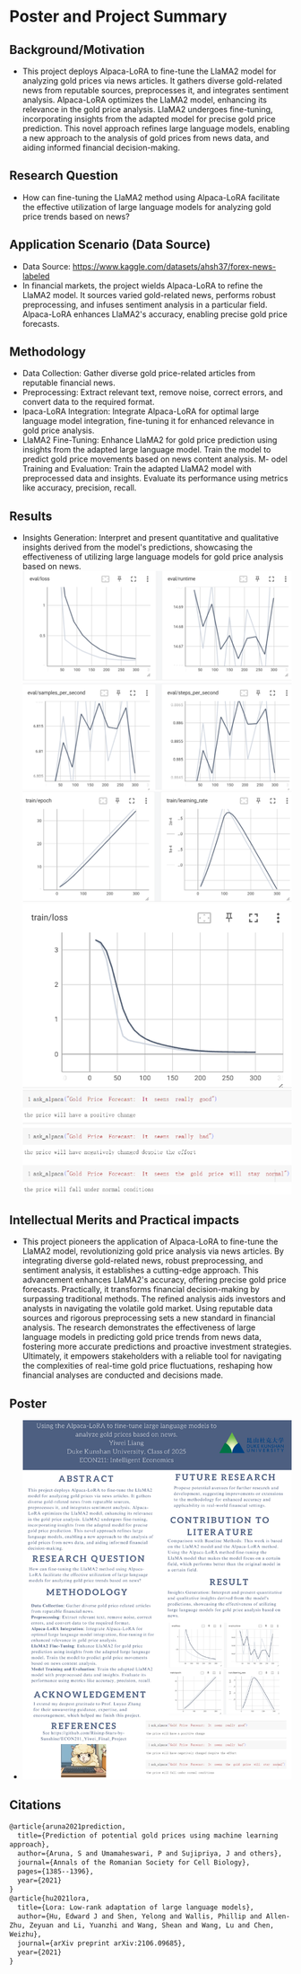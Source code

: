 # Poster and Project Summary
## Background/Motivation
- This project deploys Alpaca-LoRA to fine-tune the LlaMA2 model for analyzing gold prices via news articles. It gathers diverse gold-related news from reputable sources, preprocesses it, and integrates sentiment analysis. Alpaca-LoRA optimizes the LlaMA2 model, enhancing its relevance in the gold price analysis. LlaMA2 undergoes fine-tuning, incorporating insights from the adapted model for precise gold price prediction. This novel approach refines large language models, enabling a new approach to the analysis of gold prices from news data, and aiding informed financial decision-making.
## Research Question
- How can fine-tuning the LlaMA2 method using Alpaca-LoRA facilitate the effective utilization of large language models for analyzing gold price trends based on news?
## Application Scenario (Data Source)
- Data Source: https://www.kaggle.com/datasets/ahsh37/forex-news-labeled
- In financial markets, the project wields Alpaca-LoRA to refine the LlaMA2 model. It sources varied gold-related news, performs robust preprocessing, and infuses sentiment analysis in a particular field. Alpaca-LoRA enhances LlaMA2's accuracy, enabling precise gold price forecasts. 
## Methodology
- Data Collection: Gather diverse gold price-related articles from reputable financial news.
- Preprocessing: Extract relevant text, remove noise, correct errors, and convert data to the required format.
- lpaca-LoRA Integration: Integrate Alpaca-LoRA for optimal large language model integration, fine-tuning it for enhanced relevance in gold price analysis.
- LlaMA2 Fine-Tuning: Enhance LlaMA2 for gold price prediction using insights from the adapted large language model. Train the model to predict gold price movements based on news content analysis.
M- odel Training and Evaluation: Train the adapted LlaMA2 model with preprocessed data and insights. Evaluate its performance using metrics like accuracy, precision, recall.
## Results
- Insights Generation: Interpret and present quantitative and qualitative insights derived from the model's predictions, showcasing the effectiveness of utilizing large language models for gold price analysis based on news.
![](Result\1.png)
![](Result\2.png)
![](Result\3.png)
![](Result\4.png)
![](Result\5.png)
## Intellectual Merits and Practical impacts 
- This project pioneers the application of Alpaca-LoRA to fine-tune the LlaMA2 model, revolutionizing gold price analysis via news articles. By integrating diverse gold-related news, robust preprocessing, and sentiment analysis, it establishes a cutting-edge approach. This advancement enhances LlaMA2's accuracy, offering precise gold price forecasts. Practically, it transforms financial decision-making by surpassing traditional methods. The refined analysis aids investors and analysts in navigating the volatile gold market. Using reputable data sources and rigorous preprocessing sets a new standard in financial analysis. The research demonstrates the effectiveness of large language models in predicting gold price trends from news data, fostering more accurate predictions and proactive investment strategies. Ultimately, it empowers stakeholders with a reliable tool for navigating the complexities of real-time gold price fluctuations, reshaping how financial analyses are conducted and decisions made.
## Poster
- ![](ECON211.png)
## Citations
```
@article{aruna2021prediction,
  title={Prediction of potential gold prices using machine learning approach},
  author={Aruna, S and Umamaheswari, P and Sujipriya, J and others},
  journal={Annals of the Romanian Society for Cell Biology},
  pages={1385--1396},
  year={2021}
}
@article{hu2021lora,
  title={Lora: Low-rank adaptation of large language models},
  author={Hu, Edward J and Shen, Yelong and Wallis, Phillip and Allen-Zhu, Zeyuan and Li, Yuanzhi and Wang, Shean and Wang, Lu and Chen, Weizhu},
  journal={arXiv preprint arXiv:2106.09685},
  year={2021}
}
```